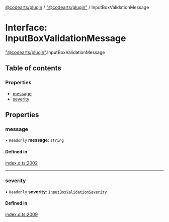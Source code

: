 [@codearts/plugin](../README.md) / ["@codearts/plugin"](../modules/_codearts_plugin_.md) / InputBoxValidationMessage

# Interface: InputBoxValidationMessage

["@codearts/plugin"](../modules/_codearts_plugin_.md).InputBoxValidationMessage

## Table of contents

### Properties

- [message](codearts_plugin_.InputBoxValidationMessage.md#message)
- [severity](codearts_plugin_.InputBoxValidationMessage.md#severity)

## Properties

### message

• `Readonly` **message**: `string`

#### Defined in

[index.d.ts:2002](https://github.com/huaweicloud/cloudide-plugin-api/blob/b58031b/index.d.ts#L2002)

___

### severity

• `Readonly` **severity**: [`InputBoxValidationSeverity`](../enums/codearts_plugin_.InputBoxValidationSeverity.md)

#### Defined in

[index.d.ts:2009](https://github.com/huaweicloud/cloudide-plugin-api/blob/b58031b/index.d.ts#L2009)
